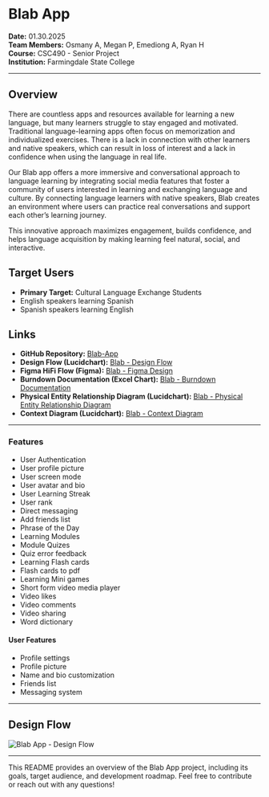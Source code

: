 # Blab App

**Date:** 01.30.2025  
**Team Members:** Osmany A, Megan P, Emediong A, Ryan H  
**Course:** CSC490 - Senior Project  
**Institution:** Farmingdale State College  

---

## Overview
There are countless apps and resources available for learning a new language, but many learners struggle to stay engaged and motivated. Traditional language-learning apps often focus on memorization and individualized exercises. There is a lack in connection with other learners and native speakers, which can result in loss of interest and a lack in confidence when using the language in real life.

Our Blab app offers a more immersive and conversational approach to language learning by integrating social media features that foster a community of users interested in learning and exchanging language and culture. By connecting language learners with native speakers, Blab creates an environment where users can practice real conversations and support each other’s learning journey.

This innovative approach maximizes engagement, builds confidence, and helps language acquisition by making learning feel natural, social, and interactive.

## Target Users
- **Primary Target:** Cultural Language Exchange Students  
- English speakers learning Spanish  
- Spanish speakers learning English  

## Links
- **GitHub Repository:** [Blab-App](https://github.com/OsmanyARdx/Blab-App)  
- **Design Flow (Lucidchart):** [Blab - Design Flow](https://lucid.app/lucidspark/6a2f0117-83ce-4ff2-a623-4fe6ece72e80/edit?viewport_loc=-2404%2C-2790%2C7614%2C3794%2C0_0&invitationId=inv_f25b0910-b53a-4bdc-b24f-e61e3c5f4282)  
- **Figma HiFi Flow (Figma):** [Blab - Figma Design](https://www.figma.com/design/ZxDJ7oOAUms1RXCJO9NvaZ/Blab-Design?node-id=0-1&p=f)
- **Burndown Documentation (Excel Chart):** [Blab - Burndown Documentation](https://farmingdale-my.sharepoint.com/:x:/g/personal/arguoa_farmingdale_edu/EbpVCgReMEJBu6tKbXZ-heMB5GEEDon5UaIjMM9W_7GyyA?e=n48Urw)
- **Physical Entity Relationship Diagram (Lucidchart):** [Blab - Physical Entity Relationship Diagram](https://lucid.app/lucidchart/429bdd0d-8548-4f12-ab30-7c7b92602bc9/edit?view_items=EoqRHk2t2rBd&invitationId=inv_e3d6a405-3707-4b22-b812-2434d5bd7028)
- **Context Diagram (Lucidchart):** [Blab - Context Diagram](https://lucid.app/lucidchart/39e1226a-f947-4c6e-87b1-281b8c7bbf2c/edit?viewport_loc=-964%2C-274%2C3498%2C1720%2C0_0&invitationId=inv_9a72df10-ffb8-42a8-968b-3ac0a00d1d04)

---


### **Features**
- User Authentication
- User profile picture
- User screen mode
- User avatar and bio
- User Learning Streak
- User rank
- Direct messaging
- Add friends list
- Phrase of the Day
- Learning Modules
- Module Quizes
- Quiz error feedback
- Learning Flash cards
- Flash cards to pdf
- Learning Mini games
- Short form video media player
- Video likes
- Video comments
- Video sharing
- Word dictionary  

#### **User Features**
- Profile settings  
- Profile picture  
- Name and bio customization  
- Friends list  
- Messaging system  

---

## Design Flow

![Blab App - Design Flow](https://github.com/user-attachments/assets/b0bdcc1d-c58f-4b28-ac4f-f87e19184465)

---

This README provides an overview of the Blab App project, including its goals, target audience, and development roadmap. Feel free to contribute or reach out with any questions!

